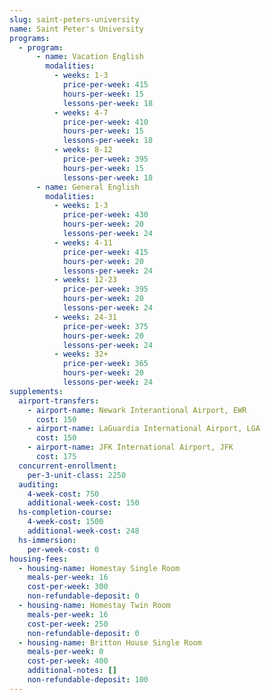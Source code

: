 ```yaml
---
slug: saint-peters-university
name: Saint Peter's University
programs:
  - program:
      - name: Vacation English
        modalities:
          - weeks: 1-3
            price-per-week: 415
            hours-per-week: 15
            lessons-per-week: 18
          - weeks: 4-7
            price-per-week: 410
            hours-per-week: 15
            lessons-per-week: 18
          - weeks: 8-12
            price-per-week: 395
            hours-per-week: 15
            lessons-per-week: 18
      - name: General English
        modalities:
          - weeks: 1-3
            price-per-week: 430
            hours-per-week: 20
            lessons-per-week: 24
          - weeks: 4-11
            price-per-week: 415
            hours-per-week: 20
            lessons-per-week: 24
          - weeks: 12-23
            price-per-week: 395
            hours-per-week: 20
            lessons-per-week: 24
          - weeks: 24-31
            price-per-week: 375
            hours-per-week: 20
            lessons-per-week: 24
          - weeks: 32+
            price-per-week: 365
            hours-per-week: 20
            lessons-per-week: 24
supplements:
  airport-transfers:
    - airport-name: Newark Interantional Airport, EWR
      cost: 150
    - airport-name: LaGuardia International Airport, LGA
      cost: 150
    - airport-name: JFK International Airport, JFK
      cost: 175
  concurrent-enrollment:
    per-3-unit-class: 2250
  auditing:
    4-week-cost: 750
    additional-week-cost: 150
  hs-completion-course:
    4-week-cost: 1500
    additional-week-cost: 248
  hs-immersion:
    per-week-cost: 0
housing-fees:
  - housing-name: Homestay Single Room
    meals-per-week: 16
    cost-per-week: 300
    non-refundable-deposit: 0
  - housing-name: Homestay Twin Room
    meals-per-week: 16
    cost-per-week: 250
    non-refundable-deposit: 0
  - housing-name: Britton House Single Room
    meals-per-week: 0
    cost-per-week: 400
    additional-notes: []
    non-refundable-deposit: 100
---
```

